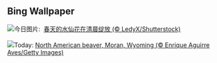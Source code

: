 ## Bing Wallpaper
![](https://www.bing.com/th?id=OHR.SpringDaffodils_ZH-CN6737270212_UHD.jpg&w=1000)今日图片: &nbsp;[春天的水仙花在清晨绽放 (© LedyX/Shutterstock)](https://www.bing.com/th?id=OHR.SpringDaffodils_ZH-CN6737270212_UHD.jpg)
<br><br/>
![](https://www.bing.com/th?id=OHR.BeaverDay_EN-US0090956170_UHD.jpg&w=1000)Today: [North American beaver, Moran, Wyoming (© Enrique Aguirre Aves/Getty Images)](https://www.bing.com/th?id=OHR.BeaverDay_EN-US0090956170_UHD.jpg)
<br><br/>
